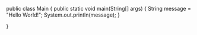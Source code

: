 
public class Main {
    public static void main(String[] args) {
        String message = "Hello World!";
        System.out.println(message);
    }

}
